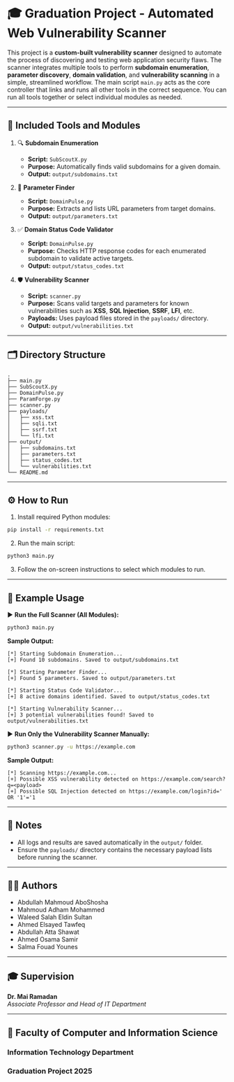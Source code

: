 
# 🎓 **Graduation Project - Automated Web Vulnerability Scanner**

This project is a **custom-built vulnerability scanner** designed to automate the process of discovering and testing web application security flaws. The scanner integrates multiple tools to perform **subdomain enumeration**, **parameter discovery**, **domain validation**, and **vulnerability scanning** in a simple, streamlined workflow. The main script `main.py` acts as the core controller that links and runs all other tools in the correct sequence. You can run all tools together or select individual modules as needed.

---

## 🚀 **Included Tools and Modules**

1. 🔍 **Subdomain Enumeration**  
   - **Script:** `SubScoutX.py`  
   - **Purpose:** Automatically finds valid subdomains for a given domain.  
   - **Output:** `output/subdomains.txt`

2. 🔗 **Parameter Finder**  
   - **Script:** `DomainPulse.py`  
   - **Purpose:** Extracts and lists URL parameters from target domains.  
   - **Output:** `output/parameters.txt`

3. ✅ **Domain Status Code Validator**  
   - **Script:** `DomainPulse.py`  
   - **Purpose:** Checks HTTP response codes for each enumerated subdomain to validate active targets.  
   - **Output:** `output/status_codes.txt`

4. 🛡️ **Vulnerability Scanner**  
   - **Script:** `scanner.py`  
   - **Purpose:** Scans valid targets and parameters for known vulnerabilities such as **XSS**, **SQL Injection**, **SSRF**, **LFI**, etc.  
   - **Payloads:** Uses payload files stored in the `payloads/` directory.  
   - **Output:** `output/vulnerabilities.txt`

---

## 🗂️ **Directory Structure**

```
.
├── main.py
├── SubScoutX.py
├── DomainPulse.py
├── ParamForge.py
├── scanner.py
├── payloads/
│   ├── xss.txt
│   ├── sqli.txt
│   ├── ssrf.txt
│   └── lfi.txt
├── output/
│   ├── subdomains.txt
│   ├── parameters.txt
│   ├── status_codes.txt
│   └── vulnerabilities.txt
└── README.md
```

---

## ⚙️ **How to Run**

1. Install required Python modules:
```bash
pip install -r requirements.txt
```

2. Run the main script:
```bash
python3 main.py
```

3. Follow the on-screen instructions to select which modules to run.

---

## 📝 **Example Usage**

▶️ **Run the Full Scanner (All Modules):**
```bash
python3 main.py
```

**Sample Output:**
```
[*] Starting Subdomain Enumeration...
[+] Found 10 subdomains. Saved to output/subdomains.txt

[*] Starting Parameter Finder...
[+] Found 5 parameters. Saved to output/parameters.txt

[*] Starting Status Code Validator...
[+] 8 active domains identified. Saved to output/status_codes.txt

[*] Starting Vulnerability Scanner...
[+] 3 potential vulnerabilities found! Saved to output/vulnerabilities.txt
```

▶️ **Run Only the Vulnerability Scanner Manually:**
```bash
python3 scanner.py -u https://example.com
```

**Sample Output:**
```
[*] Scanning https://example.com...
[+] Possible XSS vulnerability detected on https://example.com/search?q=<payload>
[+] Possible SQL Injection detected on https://example.com/login?id=' OR '1'='1
```

---

## 📌 **Notes**

- All logs and results are saved automatically in the `output/` folder.
- Ensure the `payloads/` directory contains the necessary payload lists before running the scanner.

---

## 👨‍💻 **Authors**

- Abdullah Mahmoud AboShosha  
- Mahmoud Adham Mohammed  
- Waleed Salah Eldin Sultan  
- Ahmed Elsayed Tawfeq  
- Abdullah Atta Shawat  
- Ahmed Osama Samir  
- Salma Fouad Younes

---

## 🎓 **Supervision**

**Dr. Mai Ramadan**  
_Associate Professor and Head of IT Department_

---

## 🏫 **Faculty of Computer and Information Science**  
### Information Technology Department  
### Graduation Project 2025

